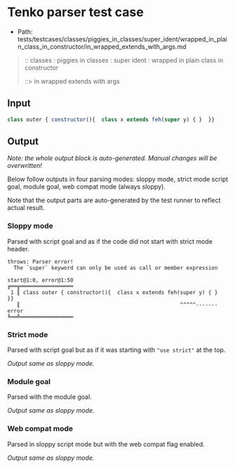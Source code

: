 # Tenko parser test case

- Path: tests/testcases/classes/piggies_in_classes/super_ident/wrapped_in_plain_class_in_constructor/in_wrapped_extends_with_args.md

> :: classes : piggies in classes : super ident : wrapped in plain class in constructor
>
> ::> in wrapped extends with args

## Input

`````js
class outer { constructor(){  class x extends feh(super y) { }  }}
`````

## Output

_Note: the whole output block is auto-generated. Manual changes will be overwritten!_

Below follow outputs in four parsing modes: sloppy mode, strict mode script goal, module goal, web compat mode (always sloppy).

Note that the output parts are auto-generated by the test runner to reflect actual result.

### Sloppy mode

Parsed with script goal and as if the code did not start with strict mode header.

`````
throws: Parser error!
  The `super` keyword can only be used as call or member expression

start@1:0, error@1:50
╔══╦═════════════════
 1 ║ class outer { constructor(){  class x extends feh(super y) { }  }}
   ║                                                   ^^^^^------- error
╚══╩═════════════════

`````

### Strict mode

Parsed with script goal but as if it was starting with `"use strict"` at the top.

_Output same as sloppy mode._

### Module goal

Parsed with the module goal.

_Output same as sloppy mode._

### Web compat mode

Parsed in sloppy script mode but with the web compat flag enabled.

_Output same as sloppy mode._
